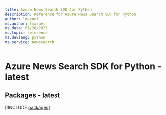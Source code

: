 ```yaml
---
title: Azure News Search SDK for Python
description: Reference for Azure News Search SDK for Python
author: lmazuel
ms.author: lmazuel
ms.data: 01/20/2023
ms.topic: reference
ms.devlang: python
ms.service: newssearch
---
```

# Azure News Search SDK for Python - latest
## Packages - latest
[!INCLUDE [packages](news-search-index.md)]